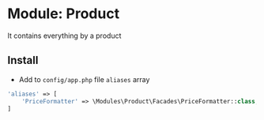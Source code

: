 # Module: Product

It contains everything by a product

## Install

- Add to `config/app.php` file `aliases` array

```php
'aliases' => [
    'PriceFormatter' => \Modules\Product\Facades\PriceFormatter::class,
]
```
